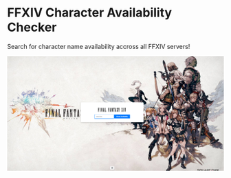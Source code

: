 # FFXIV Character Availability Checker

Search for character name availability accross all FFXIV servers!

![ffxivcac](preview.png)
